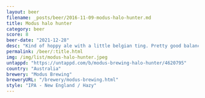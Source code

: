 ```yaml
---
layout: beer
filename: _posts/beer/2016-11-09-modus-halo-hunter.md
title: Modus halo hunter
category: beer
score: 8
beer-date: "2021-12-28"
desc: "Kind of hoppy ale with a little belgian ting. Pretty good balance between the two. The yeast comes through much more towards the end"
permalink: /beer/:title.html
img: /img/list/modus-halo-hunter.jpeg
untappd: "https://untappd.com/b/modus-brewing-halo-hunter/4620795"
country: "Australia"
brewery: "Modus Brewing"
breweryURL: "/brewery/modus-brewing.html"
style: "IPA - New England / Hazy"
---
```


